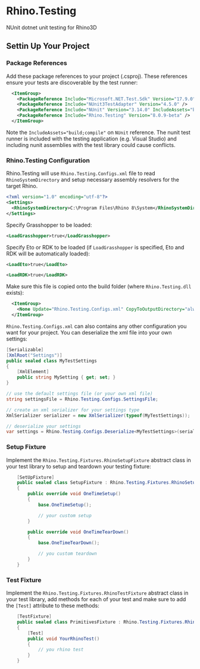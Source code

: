 # Rhino.Testing

NUnit dotnet unit testing for Rhino3D

## Settin Up Your Project

### Package References

Add these package references to your project (.csproj). These references ensure your tests are discoverable by the test runner:

```xml
  <ItemGroup>
    <PackageReference Include="Microsoft.NET.Test.Sdk" Version="17.9.0" />
    <PackageReference Include="NUnit3TestAdapter" Version="4.5.0" />
    <PackageReference Include="NUnit" Version="3.14.0" IncludeAssets="build;compile" />
    <PackageReference Include="Rhino.Testing" Version="8.0.9-beta" />
  </ItemGroup>
```

Note the `IncludeAssets="build;compile"` on `NUnit` reference. The nunit test runner is included with the testing application (e.g. Visual Studio) and including nunit assemblies with the test library could cause conflicts.

### Rhino.Testing Configuration

Rhino.Testing will use `Rhino.Testing.Configs.xml` file to read `RhinoSystemDirectory` and setup necessary assembly resolvers for the target Rhino.

```xml
<?xml version="1.0" encoding="utf-8"?>
<Settings>
  <RhinoSystemDirectory>C:\Program Files\Rhino 8\System</RhinoSystemDirectory>
</Settings>
```

Specify Grasshopper to be loaded:

```xml
<LoadGrasshopper>true</LoadGrasshopper>
```

Specify Eto or RDK to be loaded (if `LoadGrasshopper` is specified, Eto and RDK will be automatically loaded):

```xml
<LoadEto>true</LoadEto>

<LoadRDK>true</LoadRDK>
```

Make sure this file is copied onto the build folder (where `Rhino.Testing.dll` exists):

```xml
  <ItemGroup>
    <None Update="Rhino.Testing.Configs.xml" CopyToOutputDirectory="always" />
  </ItemGroup>
```

`Rhino.Testing.Configs.xml` can also contains any other configuration you want for your project. You can deserialize the xml file into your own settings:

```csharp
[Serializable]
[XmlRoot("Settings")]
public sealed class MyTestSettings
{
    [XmlElement]
    public string MySetting { get; set; }
}

// use the default settings file (or your own xml file)
string settingsFile = Rhino.Testing.Configs.SettingsFile;

// create an xml serializer for your settings type
XmlSerializer serializer = new XmlSerializer(typeof(MyTestSettings));

// deserialize your settings
var settings = Rhino.Testing.Configs.Deserialize<MyTestSettings>(serializer, settingsFile);

```

### Setup Fixture

Implement the `Rhino.Testing.Fixtures.RhinoSetupFixture` abstract class in your test library to setup and teardown your testing fixture:

```csharp
    [SetUpFixture]
    public sealed class SetupFixture : Rhino.Testing.Fixtures.RhinoSetupFixture
    {
        public override void OneTimeSetup()
        {
            base.OneTimeSetup();

            // your custom setup
        }

        public override void OneTimeTearDown()
        {
            base.OneTimeTearDown();

            // you custom teardown
        }
    }
```

### Test Fixture

Implement the `Rhino.Testing.Fixtures.RhinoTestFixture` abstract class in your test library, add methods for each of your test and make sure to add the `[Test]` attribute to these methods:

```csharp
    [TestFixture]
    public sealed class PrimitivesFixture : Rhino.Testing.Fixtures.RhinoTestFixture
    {
        [Test]
        public void YourRhinoTest()
        {
            // you rhino test
        }
    }
```
